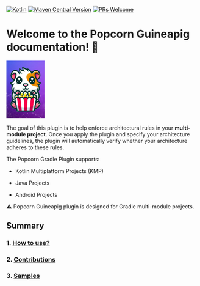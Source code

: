 [![Kotlin](https://img.shields.io/badge/kotlin-1.9.10-blue.svg?logo=kotlin)](http://kotlinlang.org)
[![Maven Central Version](https://img.shields.io/maven-central/v/io.github.codandotv/popcornguineapig)](https://central.sonatype.com/artifact/io.github.codandotv/popcornguineapig)
[![PRs Welcome](https://img.shields.io/badge/PRs-welcome-brightgreen.svg)](https://github.com/CodandoTV/popcorn-guineapig/issues)

# Welcome to the Popcorn Guineapig documentation! 👋

<img height="150px" width="100px" src="img/popcorngp-logo.webp" />

The goal of this plugin is to help enforce architectural rules in your **multi-module project**. Once you apply the plugin and specify your architecture guidelines, the plugin will automatically verify whether your architecture adheres to these rules.

The Popcorn Gradle Plugin supports:

- Kotlin Multiplatform Projects (KMP)

- Java Projects

- Android Projects

⚠️ Popcorn Guineapig plugin is designed for Gradle multi-module projects.

## Summary

### 1. [How to use?](./1-how-to-use.md)

### 2. [Contributions](./2-contributions.md)

### 3. [Samples](./3-samples.md)

